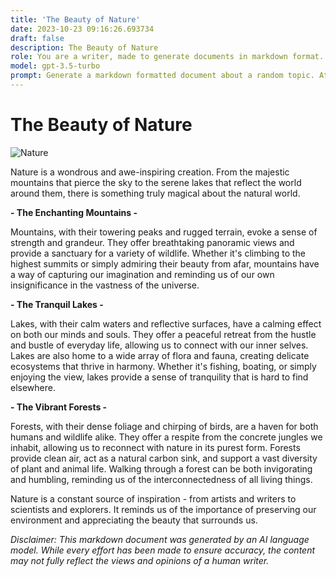 ```yaml
---
title: 'The Beauty of Nature'
date: 2023-10-23 09:16:26.693734
draft: false
description: The Beauty of Nature
role: You are a writer, made to generate documents in markdown format. It is very important that all of the documents you generate are in valid markdown format.
model: gpt-3.5-turbo
prompt: Generate a markdown formatted document about a random topic. At the bottom, include a disclaimer explaining that the document was generated by you. The first line of the document should be the title. Make sure that the entire document is in proper markdown format, using a mix of various tags to make the document visually appealing.
---
```


# The Beauty of Nature

![Nature](https://image.shutterstock.com/image-photo/mountains-under-mist-morning-amazing-260nw-1725825019.jpg)

Nature is a wondrous and awe-inspiring creation. From the majestic mountains that pierce the sky to the serene lakes that reflect the world around them, there is something truly magical about the natural world.

**- The Enchanting Mountains -**

Mountains, with their towering peaks and rugged terrain, evoke a sense of strength and grandeur. They offer breathtaking panoramic views and provide a sanctuary for a variety of wildlife. Whether it's climbing to the highest summits or simply admiring their beauty from afar, mountains have a way of capturing our imagination and reminding us of our own insignificance in the vastness of the universe.

**- The Tranquil Lakes -**

Lakes, with their calm waters and reflective surfaces, have a calming effect on both our minds and souls. They offer a peaceful retreat from the hustle and bustle of everyday life, allowing us to connect with our inner selves. Lakes are also home to a wide array of flora and fauna, creating delicate ecosystems that thrive in harmony. Whether it's fishing, boating, or simply enjoying the view, lakes provide a sense of tranquility that is hard to find elsewhere.

**- The Vibrant Forests -**

Forests, with their dense foliage and chirping of birds, are a haven for both humans and wildlife alike. They offer a respite from the concrete jungles we inhabit, allowing us to reconnect with nature in its purest form. Forests provide clean air, act as a natural carbon sink, and support a vast diversity of plant and animal life. Walking through a forest can be both invigorating and humbling, reminding us of the interconnectedness of all living things.

Nature is a constant source of inspiration - from artists and writers to scientists and explorers. It reminds us of the importance of preserving our environment and appreciating the beauty that surrounds us.

*Disclaimer: This markdown document was generated by an AI language model. While every effort has been made to ensure accuracy, the content may not fully reflect the views and opinions of a human writer.*